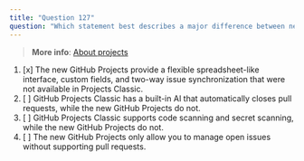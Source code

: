 ```yaml
---
title: "Question 127"
question: "Which statement best describes a major difference between new GitHub Projects and GitHub Projects Classic?"
---
```


> **More info**: [About projects](https://docs.github.com/en/issues/planning-and-tracking-with-projects/learning-about-projects/about-projects#differences-from-projects-classic)

1. [x] The new GitHub Projects provide a flexible spreadsheet-like interface, custom fields, and two-way issue synchronization that were not available in Projects Classic.  
1. [ ] GitHub Projects Classic has a built-in AI that automatically closes pull requests, while the new GitHub Projects do not.  
1. [ ] GitHub Projects Classic supports code scanning and secret scanning, while the new GitHub Projects do not.  
1. [ ] The new GitHub Projects only allow you to manage open issues without supporting pull requests.

